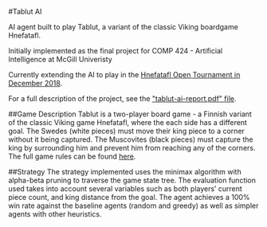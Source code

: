 #Tablut AI

AI agent built to play Tablut, a variant of the classic Viking boardgame Hnefatafl.

Initially implemented as the final project for COMP 424 - Artificial Intelligence at McGill Univeristy

Currently extending the AI to play in the [Hnefatafl Open Tournament in December 2018](https://soapbox.manywords.press/2016-opentafl-tafl-open-ai-tournament/).

For a full description of the project, see the ["tablut-ai-report.pdf" file](https://github.com/ibratanov/tablut.ai/blob/master/tablut-ai-report.pdf).

##Game Description
Tablut is a two-player board game - a Finnish variant of the classic Viking game Hnefatafl, where the each side has a different goal. The Swedes (white pieces) must move their king piece to a corner without it being captured. The Muscovites (black pieces) must capture the king by surrounding him and prevent him from reaching any of the corners. The full game rules can be found [here](http://www.ludoteka.com/tablut-en.html).

##Strategy
The strategy implemented uses the minimax algorithm with alpha-beta pruning to traverse the game state tree. The evaluation function used takes into account several variables such as both players’ current piece count, and king distance from the goal. The agent achieves a 100% win rate against the baseline agents (random and greedy) as well as simpler agents with other heuristics.
